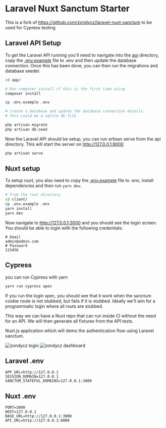 # Laravel Nuxt Sanctum Starter

This is a fork of https://github.com/zondycz/laravel-nuxt-sanctum to be used for Cypress testing


## Laravel API Setup
To get the Laravel API running you'll need to navigate into the [api](/api)
directory, copy the [.env.example](/api/.env.example) file to .env and then update the database connection.
Once this has been done, you can then run the migrations and database seeder.

```bash
cd app/

# Run composer install if this is the first time using
composer install

cp .env.example .env

# create a database and update the database connection details.
# this could be a sqlite db file

php artisan migrate
php artisan db:seed
```

Now the Laravel API should be setup, you can run artisan serve from the api directory.
This will start the server on http://127.0.0.1:8000

```bash
php artisan serve
```

## Nuxt setup
To setup nuxt, you also need to copy the [.env.example](/client/.env.example) file to .env,
install dependencies and then run `yarn dev`.

```bash
# from the root directory
cd client/
cp .env.example .env
yarn install
yarn dev
```

Now navigate to http://127.0.0.1:3000 and you should see the login screen.
You should be able to login with the following credentials:

```
# Email
admin@admin.com
# Password
123456
```

## Cypress
you can run Cypress with yarn

```bash
yarn run cypress open
```

If you run the login spec, you should see that it work when the sanctum cookie route is not stubbed,
but fails if it is stubbed.  Ideally we'll aim for a programmatic login where all routs are stubbed.

This way we can have a Nuxt repo that can run inside CI without the need for an API.
We will then generate all fixtures from the API tests.


 Nuxt.js application which will demo the authentication flow using Laravel sanctum. 
 
![zondycz login](https://i.ibb.co/vm0bGmK/screen1.png)
![zondycz dashboard](https://i.ibb.co/sQVjRJZ/my-app.png)

 ## Laravel .env 
 ```
APP_URL=http://127.0.0.1
SESSION_DOMAIN=127.0.0.1
SANCTUM_STATEFUL_DOMAINS=127.0.0.1:3000
```
 
 ## Nuxt .env
 ```
PORT=3000
HOST=127.0.0.1
BASE_URL=http://127.0.0.1:3000
API_URL=http://127.0.0.1:8000
```

 
 
